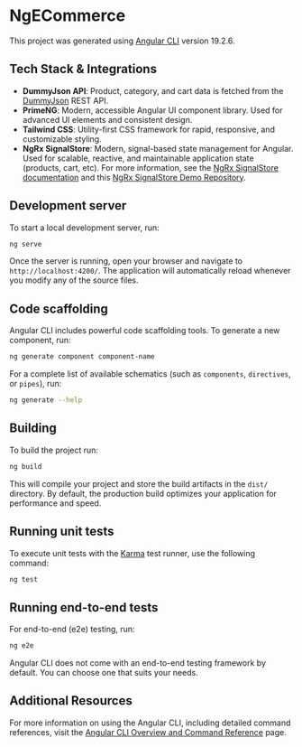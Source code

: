 # NgECommerce

This project was generated using [Angular CLI](https://github.com/angular/angular-cli) version 19.2.6.

## Tech Stack & Integrations

- **DummyJson API**: Product, category, and cart data is fetched from the [DummyJson](https://dummyjson.com/) REST API.
- **PrimeNG**: Modern, accessible Angular UI component library. Used for advanced UI elements and consistent design.
- **Tailwind CSS**: Utility-first CSS framework for rapid, responsive, and customizable styling.
- **NgRx SignalStore**: Modern, signal-based state management for Angular. Used for scalable, reactive, and maintainable application state (products, cart, etc). For more information, see the [NgRx SignalStore documentation](https://ngrx.io/guide/signalstore) and this [NgRx SignalStore Demo Repository](https://github.com/mahmut-gundogdu/ngrx-signal-store-demo).

## Development server

To start a local development server, run:

```bash
ng serve
```

Once the server is running, open your browser and navigate to `http://localhost:4200/`. The application will automatically reload whenever you modify any of the source files.

## Code scaffolding

Angular CLI includes powerful code scaffolding tools. To generate a new component, run:

```bash
ng generate component component-name
```

For a complete list of available schematics (such as `components`, `directives`, or `pipes`), run:

```bash
ng generate --help
```

## Building

To build the project run:

```bash
ng build
```

This will compile your project and store the build artifacts in the `dist/` directory. By default, the production build optimizes your application for performance and speed.

## Running unit tests

To execute unit tests with the [Karma](https://karma-runner.github.io) test runner, use the following command:

```bash
ng test
```

## Running end-to-end tests

For end-to-end (e2e) testing, run:

```bash
ng e2e
```

Angular CLI does not come with an end-to-end testing framework by default. You can choose one that suits your needs.

## Additional Resources

For more information on using the Angular CLI, including detailed command references, visit the [Angular CLI Overview and Command Reference](https://angular.dev/tools/cli) page.
